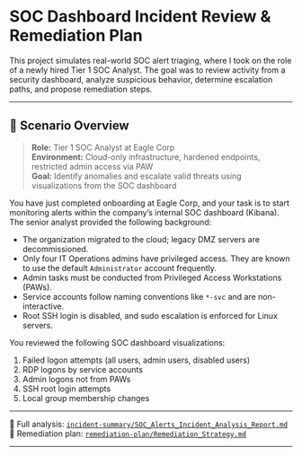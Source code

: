 # SOC Dashboard Incident Review & Remediation Plan

This project simulates real-world SOC alert triaging, where I took on the role of a newly hired Tier 1 SOC Analyst. The goal was to review activity from a security dashboard, analyze suspicious behavior, determine escalation paths, and propose remediation steps.

---

## 🎯 Scenario Overview

> **Role:** Tier 1 SOC Analyst at Eagle Corp  
> **Environment:** Cloud-only infrastructure, hardened endpoints, restricted admin access via PAW  
> **Goal:** Identify anomalies and escalate valid threats using visualizations from the SOC dashboard

You have just completed onboarding at Eagle Corp, and your task is to start monitoring alerts within the company’s internal SOC dashboard (Kibana). The senior analyst provided the following background:

- The organization migrated to the cloud; legacy DMZ servers are decommissioned.
- Only four IT Operations admins have privileged access. They are known to use the default `Administrator` account frequently.
- Admin tasks must be conducted from Privileged Access Workstations (PAWs).
- Service accounts follow naming conventions like `*-svc` and are non-interactive.
- Root SSH login is disabled, and sudo escalation is enforced for Linux servers.


You reviewed the following SOC dashboard visualizations:
1. Failed logon attempts (all users, admin users, disabled users)
2. RDP logons by service accounts
3. Admin logons not from PAWs
4. SSH root login attempts
5. Local group membership changes

---

📁 Full analysis: [`incident-summary/SOC_Alerts_Incident_Analysis_Report.md`](incident-summary/SOC_Alerts_Incident_Analysis_Report.md)  
📁 Remediation plan: [`remediation-plan/Remediation_Strategy.md`](remediation-plan/Remediation_Strategy.md)

---
